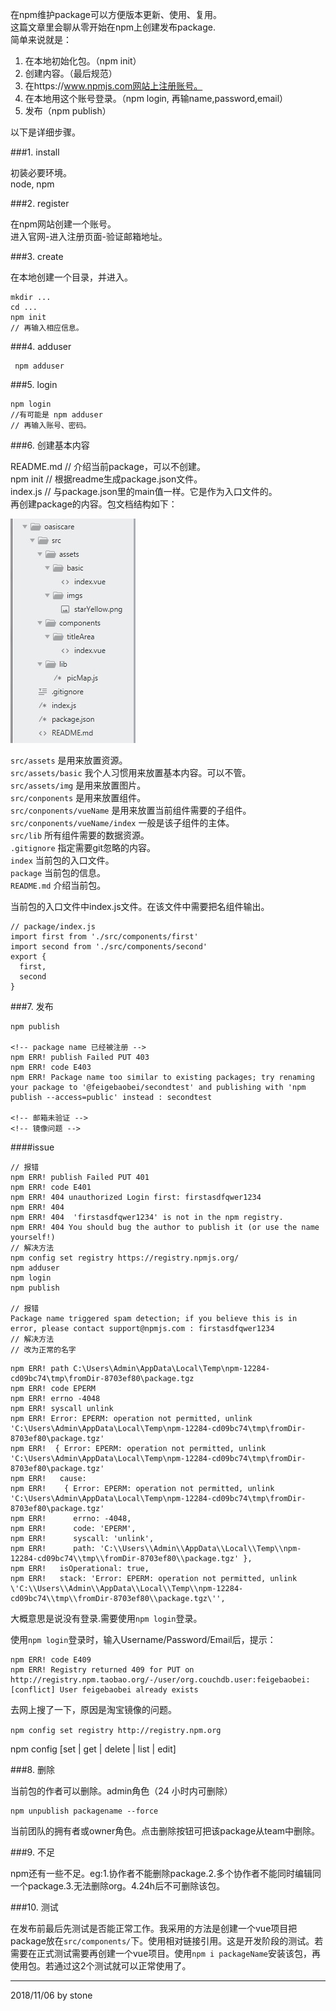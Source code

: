 在npm维护package可以方便版本更新、使用、复用。  
这篇文章里会聊从零开始在npm上创建发布package.  
简单来说就是：  

1. 在本地初始化包。（npm init）  
2. 创建内容。（最后规范）  
3. 在https://www.npmjs.com网站上注册账号。  
4. 在本地用这个账号登录。（npm login, 再输name,password,email）  
5. 发布（npm publish）

以下是详细步骤。  

###1. install

初装必要环境。  
node, npm  

###2. register 

在npm网站创建一个账号。  
进入官网-进入注册页面-验证邮箱地址。  

###3. create

在本地创建一个目录，并进入。  

    mkdir ...
    cd ...
    npm init
    // 再输入相应信息。

###4. adduser

     npm adduser

###5. login

    npm login
    //有可能是 npm adduser
    // 再输入账号、密码。

###6. 创建基本内容

README.md // 介绍当前package，可以不创建。  
npm init // 根据readme生成package.json文件。  
index.js // 与package.json里的main值一样。它是作为入口文件的。  
再创建package的内容。包文档结构如下：  

![](../image/npm/docuConstruct.jpg)  

`src/assets` 是用来放置资源。  
`src/assets/basic` 我个人习惯用来放置基本内容。可以不管。  
`src/assets/img` 是用来放置图片。  
`src/conponents` 是用来放置组件。  
`src/conponents/vueName` 是用来放置当前组件需要的子组件。  
`src/conponents/vueName/index` 一般是该子组件的主体。  
`src/lib` 所有组件需要的数据资源。  
`.gitignore` 指定需要git忽略的内容。  
`index` 当前包的入口文件。  
`package` 当前包的信息。  
`README.md` 介绍当前包。  

当前包的入口文件中index.js文件。在该文件中需要把名组件输出。  

    // package/index.js
    import first from './src/components/first'
    import second from './src/components/second'
    export {
      first,
      second
    }



###7. 发布

    npm publish

    <!-- package name 已经被注册 -->
    npm ERR! publish Failed PUT 403
    npm ERR! code E403
    npm ERR! Package name too similar to existing packages; try renaming your package to '@feigebaobei/secondtest' and publishing with 'npm publish --access=public' instead : secondtest

    <!-- 邮箱未验证 -->
    <!-- 镜像问题 -->

####issue

    // 报错
    npm ERR! publish Failed PUT 401
    npm ERR! code E401
    npm ERR! 404 unauthorized Login first: firstasdfqwer1234
    npm ERR! 404
    npm ERR! 404  'firstasdfqwer1234' is not in the npm registry.
    npm ERR! 404 You should bug the author to publish it (or use the name yourself!)
    // 解决方法
    npm config set registry https://registry.npmjs.org/
    npm adduser
    npm login
    npm publish

    // 报错
    Package name triggered spam detection; if you believe this is in error, please contact support@npmjs.com : firstasdfqwer1234
    // 解决方法
    // 改为正常的名字

```
npm ERR! path C:\Users\Admin\AppData\Local\Temp\npm-12284-cd09bc74\tmp\fromDir-8703ef80\package.tgz
npm ERR! code EPERM
npm ERR! errno -4048
npm ERR! syscall unlink
npm ERR! Error: EPERM: operation not permitted, unlink 'C:\Users\Admin\AppData\Local\Temp\npm-12284-cd09bc74\tmp\fromDir-8703ef80\package.tgz'
npm ERR!  { Error: EPERM: operation not permitted, unlink 'C:\Users\Admin\AppData\Local\Temp\npm-12284-cd09bc74\tmp\fromDir-8703ef80\package.tgz'
npm ERR!   cause:
npm ERR!    { Error: EPERM: operation not permitted, unlink 'C:\Users\Admin\AppData\Local\Temp\npm-12284-cd09bc74\tmp\fromDir-8703ef80\package.tgz'
npm ERR!      errno: -4048,
npm ERR!      code: 'EPERM',
npm ERR!      syscall: 'unlink',
npm ERR!      path: 'C:\\Users\\Admin\\AppData\\Local\\Temp\\npm-12284-cd09bc74\\tmp\\fromDir-8703ef80\\package.tgz' },
npm ERR!   isOperational: true,
npm ERR!   stack: 'Error: EPERM: operation not permitted, unlink \'C:\\Users\\Admin\\AppData\\Local\\Temp\\npm-12284-cd09bc74\\tmp\\fromDir-8703ef80\\package.tgz\'',
```

大概意思是说没有登录.需要使用`npm login`登录。

使用`npm login`登录时，输入Username/Password/Email后，提示：

```
npm ERR! code E409
npm ERR! Registry returned 409 for PUT on http://registry.npm.taobao.org/-/user/org.couchdb.user:feigebaobei: [conflict] User feigebaobei already exists
```

去网上搜了一下，原因是淘宝镜像的问题。  

`npm config set registry http://registry.npm.org`

npm config [set | get | delete | list | edit]

###8. 删除

当前包的作者可以删除。admin角色（24 小时内可删除）

    npm unpublish packagename --force

当前团队的拥有者或owner角色。点击删除按钮可把该package从team中删除。  

###9. 不足

npm还有一些不足。eg:1.协作者不能删除package.2.多个协作者不能同时编辑同一个package.3.无法删除org。4.24h后不可删除该包。  

###10. 测试

在发布前最后先测试是否能正常工作。我采用的方法是创建一个vue项目把package放在`src/components/`下。使用相对链接引用。这是开发阶段的测试。若需要在正式测试需要再创建一个vue项目。使用`npm i packageName`安装该包，再使用包。若通过这2个测试就可以正常使用了。  


---
2018/11/06 by stone